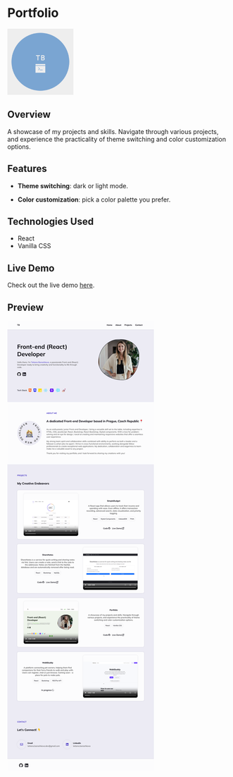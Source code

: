 # Portfolio

<img src="public/logo.png" alt="Portfolio Logo" width="150" height="150" />

## Overview

A showcase of my projects and skills. Navigate through various projects, and experience the practicality of theme switching and color customization options.

## Features

- **Theme switching**: dark or light mode.

- **Color customization**: pick a color palette you prefer.

## Technologies Used

- React
- Vanilla CSS

## Live Demo

Check out the live demo [here](https://portfolitb.netlify.app/).

## Preview

![The whole website](public/preview/portfolio1.png)
